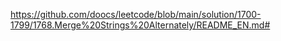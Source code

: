 https://github.com/doocs/leetcode/blob/main/solution/1700-1799/1768.Merge%20Strings%20Alternately/README_EN.md#